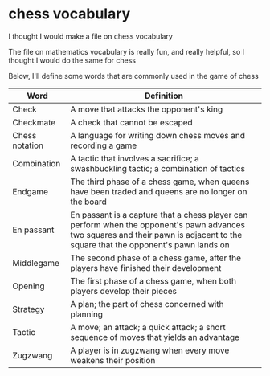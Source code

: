 # chess vocabulary

I thought I would make a file on chess vocabulary

The file on mathematics vocabulary is really fun, and really helpful, so I thought I would do the same for chess

Below, I'll define some words that are commonly used in the game of chess

| Word | Definition |
| ---- | ---------- |
| Check | A move that attacks the opponent's king |
| Checkmate | A check that cannot be escaped |
| Chess notation | A language for writing down chess moves and recording a game |
| Combination | A tactic that involves a sacrifice; a swashbuckling tactic; a combination of tactics |
| Endgame | The third phase of a chess game, when queens have been traded and queens are no longer on the board |
| En passant | En passant is a capture that a chess player can perform when the opponent's pawn advances two squares and their pawn is adjacent to the square that the opponent's pawn lands on |
| Middlegame | The second phase of a chess game, after the players have finished their development |
| Opening | The first phase of a chess game, when both players develop their pieces |
| Strategy | A plan; the part of chess concerned with planning |
| Tactic | A move; an attack; a quick attack; a short sequence of moves that yields an advantage |
| Zugzwang | A player is in zugzwang when every move weakens their position |
